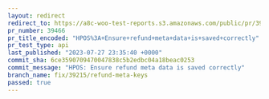 ```yaml
---
layout: redirect
redirect_to: https://a8c-woo-test-reports.s3.amazonaws.com/public/pr/39466/api/index.html
pr_number: 39466
pr_title_encoded: "HPOS%3A+Ensure+refund+meta+data+is+saved+correctly"
pr_test_type: api
last_published: "2023-07-27 23:35:40 +0000"
commit_sha: 6ce3590709470047838c5b2edbc04a18beac0253
commit_message: "HPOS: Ensure refund meta data is saved correctly"
branch_name: fix/39215/refund-meta-keys
passed: true
---
```

